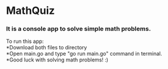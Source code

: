 # MathQuiz
### It is a console app to solve simple math problems.
To run this app: <br/>
  *Download both files to directory <br/>
  *Open main.go and type "go run main.go" command in terminal.<br/>
  *Good luck with solving math problems! :)

